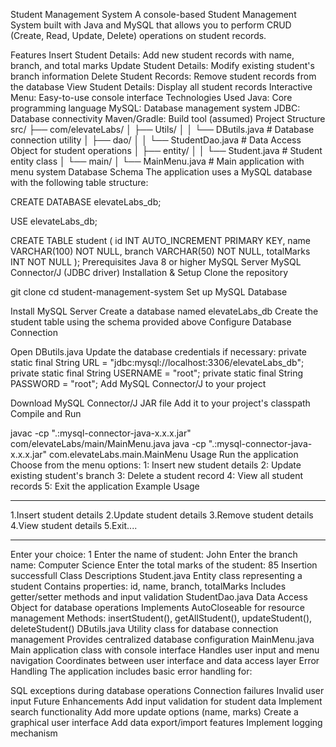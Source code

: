 Student Management System
A console-based Student Management System built with Java and MySQL that allows you to perform CRUD (Create, Read, Update, Delete) operations on student records.

Features
Insert Student Details: Add new student records with name, branch, and total marks
Update Student Details: Modify existing student's branch information
Delete Student Records: Remove student records from the database
View Student Details: Display all student records
Interactive Menu: Easy-to-use console interface
Technologies Used
Java: Core programming language
MySQL: Database management system
JDBC: Database connectivity
Maven/Gradle: Build tool (assumed)
Project Structure
src/
├── com/elevateLabs/
│   ├── Utils/
│   │   └── DButils.java          # Database connection utility
│   ├── dao/
│   │   └── StudentDao.java       # Data Access Object for student operations
│   ├── entity/
│   │   └── Student.java          # Student entity class
│   └── main/
│       └── MainMenu.java         # Main application with menu system
Database Schema
The application uses a MySQL database with the following table structure:

CREATE DATABASE elevateLabs_db;

USE elevateLabs_db;

CREATE TABLE student (
    id INT AUTO_INCREMENT PRIMARY KEY,
    name VARCHAR(100) NOT NULL,
    branch VARCHAR(50) NOT NULL,
    totalMarks INT NOT NULL
);
Prerequisites
Java 8 or higher
MySQL Server
MySQL Connector/J (JDBC driver)
Installation & Setup
Clone the repository

git clone <repository-url>
cd student-management-system
Set up MySQL Database

Install MySQL Server
Create a database named elevateLabs_db
Create the student table using the schema provided above
Configure Database Connection

Open DButils.java
Update the database credentials if necessary:
private static final String URL = "jdbc:mysql://localhost:3306/elevateLabs_db";
private static final String USERNAME = "root";
private static final String PASSWORD = "root";
Add MySQL Connector/J to your project

Download MySQL Connector/J JAR file
Add it to your project's classpath
Compile and Run

javac -cp ".:mysql-connector-java-x.x.x.jar" com/elevateLabs/main/MainMenu.java
java -cp ".:mysql-connector-java-x.x.x.jar" com.elevateLabs.main.MainMenu
Usage
Run the application
Choose from the menu options:
1: Insert new student details
2: Update existing student's branch
3: Delete a student record
4: View all student records
5: Exit the application
Example Usage
***************************
1.Insert student details
2.Update student details
3.Remove student details
4.View student details
5.Exit....
***************************
Enter your choice: 1
Enter the name of student: John
Enter the branch name: Computer Science
Enter the total marks of the student: 85
Insertion successfull
Class Descriptions
Student.java
Entity class representing a student
Contains properties: id, name, branch, totalMarks
Includes getter/setter methods and input validation
StudentDao.java
Data Access Object for database operations
Implements AutoCloseable for resource management
Methods: insertStudent(), getAllStudent(), updateStudent(), deleteStudent()
DButils.java
Utility class for database connection management
Provides centralized database configuration
MainMenu.java
Main application class with console interface
Handles user input and menu navigation
Coordinates between user interface and data access layer
Error Handling
The application includes basic error handling for:

SQL exceptions during database operations
Connection failures
Invalid user input
Future Enhancements
Add input validation for student data
Implement search functionality
Add more update options (name, marks)
Create a graphical user interface
Add data export/import features
Implement logging mechanism
